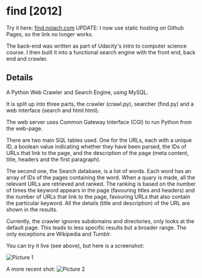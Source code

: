 find [2012]
====

Try it here:
[find.noiach.com](http://noiach.com/run/find)
UPDATE: I now use static hosting on Github Pages, so the link no longer works.

The back-end was written as part of Udacity's intro to computer science course. I then built it into a functional search engine with the front end, back end and crawler.


## Details

A Python Web Crawler and Search Engine, using MySQL.

It is split up into three parts, the crawler (crawl.py), searcher (find.py) and  a web interface (search and html.html).

The web server uses Common Gateway Interface (CGI) to run Python from the web-page.

There are two main SQL tables used. One for the URLs, each with a unique ID, a boolean value indicating whether they have been parsed, the IDs of URLs that link to the page, and the description of the page (meta content, title, headers and the first paragraph).

The second one, the Search database, is a list of words. Each word has an array of IDs of the pages containing the word. When a quary is made, all the relevant URLs are retrieved and ranked.
The ranking is based on the number of times the keyword appears in the page (favouring titles and headers) and the number of URLs that link to the page, favouring URLs that also contain the particular keyword.
All the details (title and description) of the URL are shown in the results.

Currently, the crawler ignores subdomains and directories, only looks at the default page. This leads to less specific results but a broader range.
The only exceptions are Wikipedia and Tumblr.

You can try it live (see above), but here is a screenshot:

![Picture 1](http://i.imgur.com/hklFZnI.png)

A more recent shot:
![Picture 2](http://i.imgur.com/hUMIPwQ.png)
